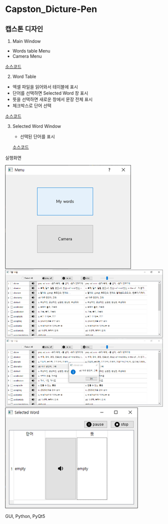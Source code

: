 # Capston_Dicture-Pen
캡스톤 디자인
-----
1. Main Window

  - Words table Menu
  - Camera Menu

  [소스코드](gui_menu_window.py)
  
 2. Word Table

   - 엑셀 파일을 읽어와서 테이블에 표시
   - 단어를 선택하면 Selected Word 창 표시
   - 뜻을 선택하면 새로운 창에서 문장 전체 표시
   - 체크박스로 단어 선택

   [소스코드](gui_table_window.py)

3. Selected Word Window

   - 선택된 단어를 표시

    [소스코드](gui_selectedword_window.py)

실행화면

![Main_Window](ref_images/menu.png)
![Word_Table](ref_images/word_table.png)
![Explain_Word](ref_images/word_mean.png)
![Selected Word](ref_images/Selected_Word.png)


GUI, Python, PyQt5
